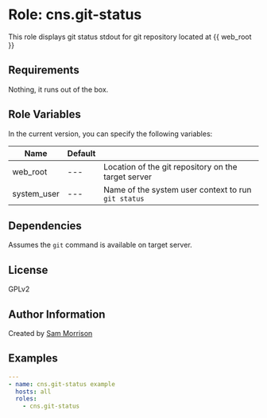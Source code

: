 Role: cns.git-status
========

This role displays git status stdout for git repository located at {{ web_root }}

Requirements
------------

Nothing, it runs out of the box.

Role Variables
--------------

In the current version, you can specify the following variables:

| Name     | Default |                                      |
|----------|---------|--------------------------------------|
| web_root |   ---   | Location of the git repository on the target server |
| system_user |   ---   | Name of the system user context to run `git status` |


Dependencies
------------

Assumes the `git` command is available on target server.

License
-------

GPLv2

Author Information
------------------

Created by [Sam Morrison](https://www.twitter.com/samcns)

Examples
--------

```yaml
---
- name: cns.git-status example
  hosts: all
  roles:
    - cns.git-status
```
